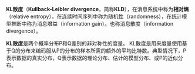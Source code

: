 **KL散度**（**Kullback-Leibler divergence**，简称**KLD**），在消息系统中称为**相对熵**（relative entropy），在连续时间序列中称为随机性（randomness），在统计模型推断中称为消息增益（information gain）。也称消息散度（information divergence）。

**KL散度**是两个概率分布P和Q差别的非对称性的度量。 KL散度是用来度量使用基于Q的分布来编码服从P的分布的样本所需的额外的平均比特数。典型情况下，P表示数据的真实分布，Q表示数据的理论分布、估计的模型分布、或P的近似分布。

